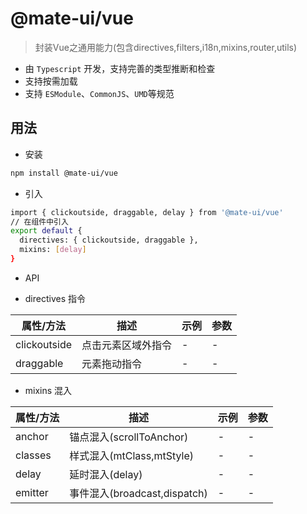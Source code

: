# @mate-ui/vue
> 封装Vue之通用能力(包含directives,filters,i18n,mixins,router,utils)

- 由 `Typescript` 开发，支持完善的类型推断和检查
- 支持按需加载
- 支持 `ESModule`、`CommonJS`、`UMD`等规范

## 用法
- 安装
```sh
npm install @mate-ui/vue
```
- 引入
```sh
import { clickoutside, draggable, delay } from '@mate-ui/vue'
// 在组件中引入
export default {
  directives: { clickoutside, draggable },
  mixins: [delay]
}
```

- API

- directives 指令

|  属性/方法  | 描述 | 示例 | 参数 |
| ---------- | ---------- | ---------- | ---------- |
| clickoutside | 点击元素区域外指令 | - | - |
| draggable | 元素拖动指令 | - | - |

- mixins 混入

|  属性/方法  | 描述 | 示例 | 参数 |
| ---------- | ---------- | ---------- | ---------- |
| anchor | 锚点混入(scrollToAnchor) | - | - |
| classes | 样式混入(mtClass,mtStyle) | - | - |
| delay | 延时混入(delay) | - | - |
| emitter | 事件混入(broadcast,dispatch) | - | - |
